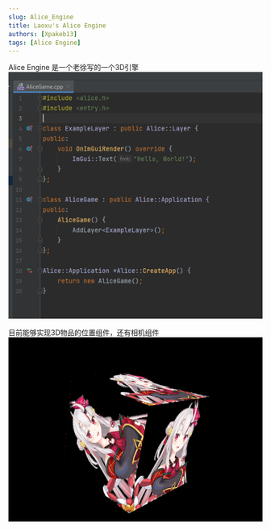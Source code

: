 ```yaml
---
slug: Alice_Engine
title: Laoxu's Alice Engine
authors: [Xpakeb13]
tags: [Alice Engine]
---
```


Alice Engine 是一个老徐写的一个3D引擎
![avatar](img.png)

目前能够实现3D物品的位置组件，还有相机组件
![avatar](img2.png)